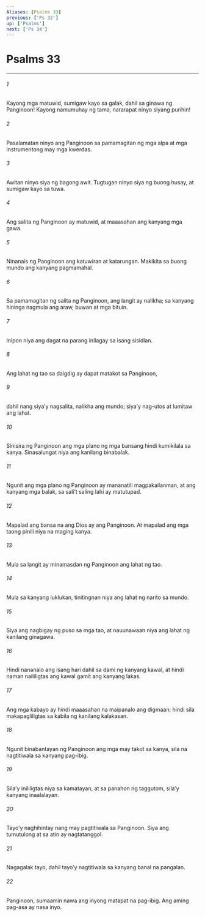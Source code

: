 ```yaml
---
Aliases: [Psalms 33]
previous: ['Ps 32']
up: ['Psalms']
next: ['Ps 34']
---
```

# Psalms 33

***

###### 1
Kayong mga matuwid, sumigaw kayo sa galak, dahil sa ginawa ng Panginoon! Kayong namumuhay ng tama, nararapat ninyo siyang purihin! 

###### 2
Pasalamatan ninyo ang Panginoon sa pamamagitan ng mga alpa at mga instrumentong may mga kwerdas. 

###### 3
Awitan ninyo siya ng bagong awit. Tugtugan ninyo siya ng buong husay, at sumigaw kayo sa tuwa. 

###### 4
Ang salita ng Panginoon ay matuwid, at maaasahan ang kanyang mga gawa. 

###### 5
Ninanais ng Panginoon ang katuwiran at katarungan. Makikita sa buong mundo ang kanyang pagmamahal. 

###### 6
Sa pamamagitan ng salita ng Panginoon, ang langit ay nalikha; sa kanyang hininga nagmula ang araw, buwan at mga bituin. 

###### 7
Inipon niya ang dagat na parang inilagay sa isang sisidlan. 

###### 8
Ang lahat ng tao sa daigdig ay dapat matakot sa Panginoon, 

###### 9
dahil nang siyaʼy nagsalita, nalikha ang mundo; siyaʼy nag-utos at lumitaw ang lahat. 

###### 10
Sinisira ng Panginoon ang mga plano ng mga bansang hindi kumikilala sa kanya. Sinasalungat niya ang kanilang binabalak. 

###### 11
Ngunit ang mga plano ng Panginoon ay mananatili magpakailanman, at ang kanyang mga balak, sa saliʼt saling lahi ay matutupad. 

###### 12
Mapalad ang bansa na ang Dios ay ang Panginoon. At mapalad ang mga taong pinili niya na maging kanya. 

###### 13
Mula sa langit ay minamasdan ng Panginoon ang lahat ng tao. 

###### 14
Mula sa kanyang luklukan, tinitingnan niya ang lahat ng narito sa mundo. 

###### 15
Siya ang nagbigay ng puso sa mga tao, at nauunawaan niya ang lahat ng kanilang ginagawa. 

###### 16
Hindi nananalo ang isang hari dahil sa dami ng kanyang kawal, at hindi naman naililigtas ang kawal gamit ang kanyang lakas. 

###### 17
Ang mga kabayo ay hindi maaasahan na maipanalo ang digmaan; hindi sila makapagliligtas sa kabila ng kanilang kalakasan. 

###### 18
Ngunit binabantayan ng Panginoon ang mga may takot sa kanya, sila na nagtitiwala sa kanyang pag-ibig. 

###### 19
Silaʼy inililigtas niya sa kamatayan, at sa panahon ng taggutom, silaʼy kanyang inaalalayan. 

###### 20
Tayoʼy naghihintay nang may pagtitiwala sa Panginoon. Siya ang tumutulong at sa atin ay nagtatanggol. 

###### 21
Nagagalak tayo, dahil tayoʼy nagtitiwala sa kanyang banal na pangalan. 

###### 22
Panginoon, sumaamin nawa ang inyong matapat na pag-ibig. Ang aming pag-asa ay nasa inyo.
